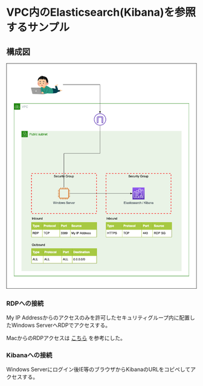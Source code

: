 # VPC内のElasticsearch(Kibana)を参照するサンプル

## 構成図

![image](./images/image.png)

### RDPへの接続

My IP Addressからのアクセスのみを許可したセキュリティグループ内に配置したWindows ServerへRDPでアクセスする。

MacからのRDPアクセスは [こちら](https://dev.classmethod.jp/articles/mac-ec2-windows-rdp-connect) を参考にした。

### Kibanaへの接続

Windows Serverにログイン後IE等のブラウザからKibanaのURLをコピペしてアクセスする。

